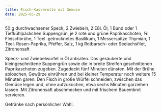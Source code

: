 ```yaml
---
title: Fisch-Kasserolle mit Gemüse
date: 2025-05-29
---
```


50 g durchwachsener Speck, 2 Zwiebeln, 2 Eßl. Öl, 1 Bund oder 1 Tiefkühlpäckchen Suppengrün, je 2 rote und grüne Paprikaschoten, ¾l Fleischbrühe, 1 Teel. getrocknetes Basilikum, 1 Messerspitze Thymian, 1 Teel. Rosen-Paprika, Pfeffer, Salz, 1 kg Rotbarsch- oder Seelachsfilet, Zitronensaft

Speck- und Zwiebelwürfel in Öl anbraten. Das gesäuberte und kleingeschnittene Suppengrün sowie die in breite Streifen geschnittenen Paprikaschoten zugeben. Zugedeckt fünf Minuten dünsten. Mit der Brühe ablöschen, Gewürze einrühren und bei kleiner Temperatur noch weitere 15 Minuten garen. Den Fisch in große Würfel schneiden, zwischen das Gemüse legen und, ohne aufzukochen, etwa sechs Minuten garziehen lassen. Mit Zitronensaft abschmecken und mit frischem Bauembrot servieren.

Getränke nach persönlicher Wahl.
